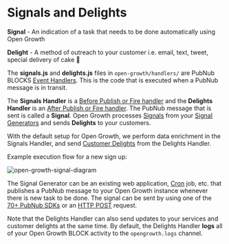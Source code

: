 # Signals and Delights

**Signal** - An indication of a task that needs to be done automatically using Open Growth

**Delight** - A method of outreach to your customer i.e. email, text, tweet, special delivery of cake 🍰

The **signals.js** and **delights.js** files in `open-growth/handlers/` are PubNub BLOCKS [Event Handlers](https://www.pubnub.com/docs/blocks/event-handlers). This is the code that is executed when a PubNub message is in transit.

The **Signals Handler** is a [Before Publish or Fire handler](https://www.pubnub.com/docs/blocks/event-handler-types#sync-et-before-pub-fire) and the **Delights Handler** is an [After Publish or Fire handler](https://www.pubnub.com/docs/blocks/event-handler-types#async-et-after-pub-fire). The PubNub message that is sent is called a **Signal**. Open Growth processes [Signals](https://github.com/pubnub/open-growth/tree/master/signals) from your [Signal Generators](https://github.com/pubnub/open-growth/tree/master/generators) and sends **Delights** to your customers.

With the default setup for Open Growth, we perform data enrichment in the Signals Handler, and send [Customer Delights](https://github.com/pubnub/open-growth/tree/master/delights) from the Delights Handler.

Example execution flow for a new sign up:

![open-growth-signal-diagram](http://i.imgur.com/pGskE9v.png)

The Signal Generator can be an existing web application, [Cron](https://en.wikipedia.org/wiki/Cron) job, etc. that publishes a PubNub message to your Open Growth instance whenever there is new task to be done. The signal can be sent by using one of the [70+ PubNub SDKs](https://www.pubnub.com/docs#all-sdks-home) or an [HTTP POST](https://www.pubnub.com/http-rest-push-api/) request.

Note that the Delights Handler can also send updates to your services and customer delights at the same time. By default, the Delights Handler **logs** all of your Open Growth BLOCK activity to the `opengrowth.logs` channel.